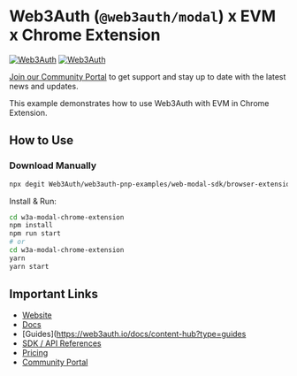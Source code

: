 # Web3Auth (`@web3auth/modal`) x EVM x Chrome Extension

[![Web3Auth](https://img.shields.io/badge/Web3Auth-SDK-blue)](https://web3auth.io/docs/sdk/pnp/web/modal)
[![Web3Auth](https://img.shields.io/badge/Web3Auth-Community-cyan)](https://community.web3auth.io)

[Join our Community Portal](https://community.web3auth.io/) to get support and stay up to date with the latest news and updates.

This example demonstrates how to use Web3Auth with EVM in Chrome Extension.

## How to Use

### Download Manually

```bash
npx degit Web3Auth/web3auth-pnp-examples/web-modal-sdk/browser-extension/chrome-extension-modal-example w3a-modal-chrome-extension
```

Install & Run:

```bash
cd w3a-modal-chrome-extension
npm install
npm run start
# or
cd w3a-modal-chrome-extension
yarn
yarn start
```

## Important Links

- [Website](https://web3auth.io)
- [Docs](https://web3auth.io/docs)
- [Guides](https://web3auth.io/docs/content-hub?type=guides
- [SDK / API References](https://web3auth.io/docs/sdk)
- [Pricing](https://web3auth.io/pricing.html)
- [Community Portal](https://community.web3auth.io)
